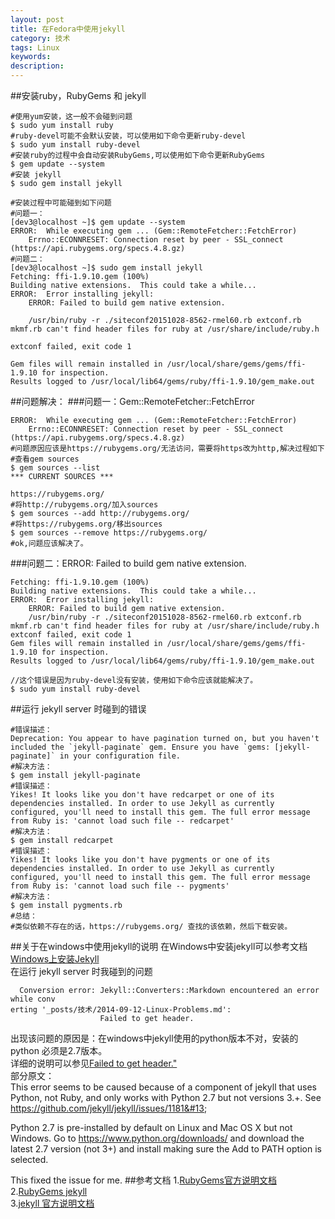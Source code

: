 ```yaml
---
layout: post
title: 在Fedora中使用jekyll
category: 技术
tags: Linux
keywords: 
description: 
---
```

##安装ruby，RubyGems 和 jekyll
```
#使用yum安装，这一般不会碰到问题
$ sudo yum install ruby
#ruby-devel可能不会默认安装，可以使用如下命令更新ruby-devel
$ sudo yum install ruby-devel
#安装ruby的过程中会自动安装RubyGems,可以使用如下命令更新RubyGems
$ gem update --system  
#安装 jekyll
$ sudo gem install jekyll

#安装过程中可能碰到如下问题
#问题一：
[dev3@localhost ~]$ gem update --system
ERROR:  While executing gem ... (Gem::RemoteFetcher::FetchError)
    Errno::ECONNRESET: Connection reset by peer - SSL_connect (https://api.rubygems.org/specs.4.8.gz)
#问题二：
[dev3@localhost ~]$ sudo gem install jekyll
Fetching: ffi-1.9.10.gem (100%)
Building native extensions.  This could take a while...
ERROR:  Error installing jekyll:
	ERROR: Failed to build gem native extension.

    /usr/bin/ruby -r ./siteconf20151028-8562-rmel60.rb extconf.rb
mkmf.rb can't find header files for ruby at /usr/share/include/ruby.h

extconf failed, exit code 1

Gem files will remain installed in /usr/local/share/gems/gems/ffi-1.9.10 for inspection.
Results logged to /usr/local/lib64/gems/ruby/ffi-1.9.10/gem_make.out
```
##问题解决：
###问题一：Gem::RemoteFetcher::FetchError
```
ERROR:  While executing gem ... (Gem::RemoteFetcher::FetchError)
    Errno::ECONNRESET: Connection reset by peer - SSL_connect (https://api.rubygems.org/specs.4.8.gz)
#问题原因应该是https://rubygems.org/无法访问，需要将https改为http,解决过程如下
#查看gem sources
$ gem sources --list 
*** CURRENT SOURCES ***

https://rubygems.org/
#将http://rubygems.org/加入sources
$ gem sources --add http://rubygems.org/
#将https://rubygems.org/移出sources
$ gem sources --remove https://rubygems.org/
#ok,问题应该解决了。
```
###问题二：ERROR: Failed to build gem native extension.
```
Fetching: ffi-1.9.10.gem (100%)
Building native extensions.  This could take a while...
ERROR:  Error installing jekyll:
	ERROR: Failed to build gem native extension.
    /usr/bin/ruby -r ./siteconf20151028-8562-rmel60.rb extconf.rb
mkmf.rb can't find header files for ruby at /usr/share/include/ruby.h
extconf failed, exit code 1
Gem files will remain installed in /usr/local/share/gems/gems/ffi-1.9.10 for inspection.
Results logged to /usr/local/lib64/gems/ruby/ffi-1.9.10/gem_make.out

//这个错误是因为ruby-devel没有安装，使用如下命令应该就能解决了。
$ sudo yum install ruby-devel
```
##运行 jekyll server 时碰到的错误
```
#错误描述：
Deprecation: You appear to have pagination turned on, but you haven't included the `jekyll-paginate` gem. Ensure you have `gems: [jekyll-paginate]` in your configuration file.
#解决方法：
$ gem install jekyll-paginate
#错误描述：
Yikes! It looks like you don't have redcarpet or one of its dependencies installed. In order to use Jekyll as currently configured, you'll need to install this gem. The full error message from Ruby is: 'cannot load such file -- redcarpet'
#解决方法：
$ gem install redcarpet
#错误描述：
Yikes! It looks like you don't have pygments or one of its dependencies installed. In order to use Jekyll as currently configured, you'll need to install this gem. The full error message from Ruby is: 'cannot load such file -- pygments'
#解决方法：
$ gem install pygments.rb
#总结：
#类似依赖不存在的话，https://rubygems.org/ 查找的该依赖，然后下载安装。

```
##关于在windows中使用jekyll的说明
在Windows中安装jekyll可以参考文档<a href="http://blog.csdn.net/itmyhome1990/article/details/41982625" target="_blank">Windows上安装Jekyll</a><br> 
在运行 jekyll server 时我碰到的问题
```
  Conversion error: Jekyll::Converters::Markdown encountered an error while conv
erting '_posts/技术/2014-09-12-Linux-Problems.md':
                    Failed to get header.
```
出现该问题的原因是：在windows中jekyll使用的python版本不对，安装的 python 必须是2.7版本。<br>
详细的说明可以参见<a href="https://teamtreehouse.com/community/error-running-jekyll-serve-liquid-exception-failed-to-get-header" target="_blank">Failed to get header."</a><br> 
部分原文：<br>
This error seems to be caused because of a component of jekyll that uses Python, not Ruby, and only works with Python 2.7 but not versions 3.+. See https://github.com/jekyll/jekyll/issues/1181&#13;

Python 2.7 is pre-installed by default on Linux and Mac OS X but not Windows. Go to https://www.python.org/downloads/ and download the latest 2.7 version (not 3+) and install making sure the Add to PATH option is selected.

This fixed the issue for me.
##参考文档
1.<a href="https://rubygems.org/pages/download" target="_blank">RubyGems官方说明文档</a><br> 
2.<a href="https://rubygems.org/gems/jekyll/versions/2.5.3" target="_blank">RubyGems jekyll</a><br>
3.<a href="http://jekyll.bootcss.com/" target="_blank">jekyll 官方说明文档</a><br>



